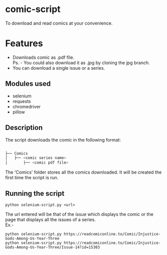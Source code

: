 # comic-script
To download and read comics at your convenience.

# Features  
* Downloads comic as .pdf file.  
Ps. - You could also download it as .jpg by cloning the jpg branch.  
* You can download a single issue or a series.

## Modules used  
* selenium  
* requests  
* chromedriver  
* pillow  

## Description  
The script downloads the comic in the following format:  
```bash

├── Comics
│   ├── <comic series name>
│       ├── <comic pdf file>
```  
The 'Comics' folder stores all the comics downloaded. It will be created the first time the script is run.  

## Running the script  
```
python selenium-script.py <url>
```
The url entered will be that of the issue which displays the comic or the page that displays all the issues of a series.   
Ex.- 
```
python selenium-script.py https://readcomiconline.to/Comic/Injustice-Gods-Among-Us-Year-Three
python selenium-script.py https://readcomiconline.to/Comic/Injustice-Gods-Among-Us-Year-Three/Issue-14?id=15303
```
